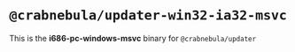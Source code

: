 # `@crabnebula/updater-win32-ia32-msvc`

This is the **i686-pc-windows-msvc** binary for `@crabnebula/updater`
